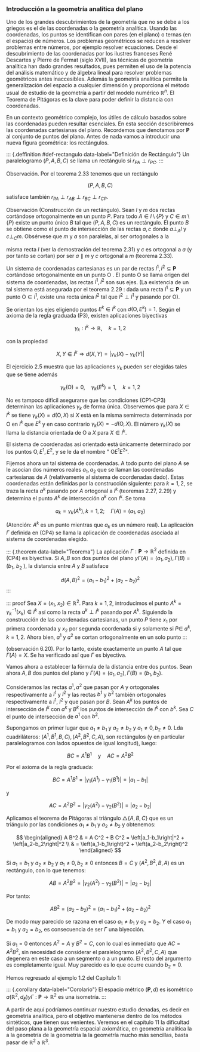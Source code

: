 



### Introducción a la geometría analítica del plano

Uno de los grandes descubrimientos de la geometría que no se debe a los
griegos es el de las coordenadas o la geometría analítica. Usando las
coordenadas, los puntos se identifican con pares (en el plano) o ternas (en
el espacio) de números. Los problemas geométricos se reducen a resolver
problemas entre números, por ejemplo resolver ecuaciones. Desde el
descubrimiento de las coordenadas por los ilustres franceses René Descartes
y Pierre de Fermat (siglo XVII), las técnicas de geometría analítica han
dado grandes resultados, pues permiten el uso de la potencia del análisis
matemático y de álgebra lineal para resolver problemas geométricos antes
inaccesibles. Además la geometría analítica permite la generalización del
espacio a cualquier dimensión y proporciona el método usual de estudio de la
geometría a partir del modelo numérico $\mathbb{R}^n$. El Teorema de
Pitágoras es la clave para poder definir la distancia con coordenadas.

En un contexto geométrico complejo, los útiles de cálculo basados sobre las
coordenadas pueden resultar esenciales. En esta sección describiremos las
coordenadas cartesianas del plano. Recordemos que denotamos por $\mathbf{P}$
al conjunto de puntos del plano. Antes de nada vamos a introducir una nueva
figura geométrica: los rectángulos.

::: {.deffinition #def-rectangulo data-label="Definición de Rectángulo"}
Un paralelogramo $(P, A, B, C)$ se llama un rectángulo si $r_{P A} \perp
r_{P C}$.
:::

Observación. Por el teorema 2.33 tenemos que un rectángulo

$$ (P, A, B, C) $$

satisface también $r_{P A} \perp r_{A B} \perp r_{B C} \perp r_{C P}$.

Observación (Construcción de un rectángulo). Sean $l$ y $m$ dos rectas
cortándose ortogonalmente en un punto $P$. Para todo $A \in l \setminus
\{P\}$ y $C \in m \setminus \{P\}$ existe un punto único $B$ tal que $(P, A,
B, C)$ es un rectángulo. El punto $B$ se obtiene como el punto de
intersección de las rectas $a, c$ donde $a \perp_A l$ y $c \perp_C m$.
Obsérvese que $m$ y $a$ son paralelas, al ser ortogonales a la

misma recta $l$ (ver la demostración del teorema 2.31) y $c$ es ortogonal a
$a$ (y por tanto se cortan) por ser $a \parallel m$ y $c$ ortogonal a $m$
(teorema 2.33).

<!-- ![Figura 6-6 Un rectángulo](attachment:figura-6-6.png) -->

Un sistema de coordenadas cartesianas es un par de rectas $l^1, l^2
\subseteq \mathbf{P}$ cortándose ortogonalmente en un punto O . El punto O
se llama origen del sistema de coordenadas, las rectas $l^1, l^2$ son sus
ejes. (La existencia de un tal sistema está asegurada por el teorema 2.29 :
dada una recta $l^1 \subseteq \mathbf{P}$ y un punto $\mathrm{O} \in l^1$,
existe una recta única $l^2$ tal que $l^2 \perp l^1$ y pasando por O).

Se orientan los ejes eligiendo puntos $E^k \in l^k$ con $d\left(\mathrm{O},
E^k\right) = 1$. Según el axioma de la regla graduada (P3), existen
aplicaciones biyectivas

$$ \gamma_k: l^k \longrightarrow \mathbb{R}, \quad k = 1,2 $$

con la propiedad

$$ X, Y \in l^k \Longrightarrow d(X, Y) =
\left|\gamma_k(X)-\gamma_k(Y)\right| $$

El ejercicio 2.5 muestra que las aplicaciones $\gamma_k$ pueden ser elegidas
tales que se tiene además

$$ \gamma_k(\mathrm{O}) = 0, \quad \gamma_k\left(E^k\right) = 1, \quad k =
1,2 $$

No es tampoco difícil asegurarse que las condiciones (CP1-CP3) determinan
las aplicaciones $\gamma_k$ de forma única. Observemos que para $X \in l^k$
se tiene $\gamma_k(X) = d(\mathrm{O}, X)$ si $X$ está en la misma semirrecta
determinada por O en $l^k$ que $E^k$ y en caso contrario $\gamma_k(X) =
-d(\mathrm{O}, X)$. El número $\gamma_k(X)$ se llama la distancia orientada
de O a $X$ para $X \in l^k$.

El sistema de coordenadas así orientado está únicamente determinado por los
puntos $\mathrm{O}, E^1, E^2$, y se le da el nombre " $\mathrm{O} E^1 E^2$".

<!-- ![Figura 6-7 Sistema de coordenadas cartesianas en el
plano](attachment:figura-6-7.png) -->

Fijemos ahora un tal sistema de coordenadas. A todo punto del plano $A$ se
le asocian dos números reales $a_1, a_2$ que se llaman las coordenadas
cartesianas de $A$ (relativamente al sistema de coordenadas dado). Estas
coordenadas están definidas por la construcción siguiente: para $k = 1, 2$,
se traza la recta $a^k$ pasando por $A$ ortogonal a $l^k$ (teoremas 2.27,
2.29) y determina el punto $A^k$ de intersección $a^k$ con $l^k$. Se toma

$$ a_k = \gamma_k\left(A^k\right), k = 1,2 ; \quad \Gamma(A) = \left(a_1,
a_2\right) $$

(Atención: $A^k$ es un punto mientras que $a_k$ es un número real). La
aplicación $\Gamma$ definida en (CP4) se llama la aplicación de coordenadas
asociada al sistema de coordenadas elegido.

::: {.theorem data-label="Teorema"}
La aplicación $\Gamma: \mathbf{P} \rightarrow \mathbb{R}^2$ definida en
(CP4) es biyectiva. Si $A, B$ son dos puntos del plano $y \Gamma(A) =
\left(a_1, a_2\right), \Gamma(B) = \left(b_1\right.$, $b_2$ ), la distancia
entre $A$ y $B$ satisface

$$ d(A, B)^2 = \left(a_1-b_1\right)^2 + \left(a_2-b_2\right)^2 $$
:::

::: proof
Sea $X = \left(x_1, x_2\right) \in \mathbb{R}^2$. Para $k = 1,2$,
introducimos el punto $A^k = \gamma_k^{-1}\left(x_k\right) \in l^k$ así como
la recta $a^k \perp l^k$ pasando por $A^k$. Siguiendo la construcción de las
coordenadas cartesianas, un punto $P$ tiene $x_1$ por primera coordenada y
$x_2$ por segunda coordenada si y solamente si $P \in$ $a^k, k = 1,2$. Ahora
bien, $a^1$ y $a^2$ se cortan ortogonalmente en un solo punto
:::

(observación 6.20). Por lo tanto, existe exactamente un punto $A$ tal que
$\Gamma(A) = X$. Se ha verificado así que $\Gamma$ es biyectiva.

Vamos ahora a establecer la fórmula de la distancia entre dos puntos. Sean
ahora $A, B$ dos puntos del plano y $\Gamma(A) = \left(a_1, a_2\right),
\Gamma(B) = \left(b_1, b_2\right)$.

Consideramos las rectas $a^1, a^2$ que pasan por $A$ y ortogonales
respectivamente a $l^1$ y $l^2$ y las rectas $b^1$ y $b^2$ también
ortogonales respectivamente a $l^1$, $l^2$ y que pasan por $B$. Sean $A^k$
los puntos de intersección de $l^k$ con $a^k$ y $B^k$ los puntos de
intersección de $l^k$ con $b^k$. Sea $C$ el punto de intersección de $a^1$
con $b^2$.

Supongamos en primer lugar que $a_1 \neq b_1$ y $a_2 \neq b_2$ y $a_1 \neq
0, b_2 \neq 0$. Lda cuadriláteros: $\left(A^1, B^1, B, C\right),\left(A^2,
B^2, C, A\right)$, son rectángulos (y en particular paralelogramos con lados
opuestos de igual longitud), luego:

$$ B C = A^1 B^1 \quad \text{y} \quad A C = A^2 B^2 $$

Por el axioma de la regla graduada:

$$ B C = A^1 B^1 =
\left|\gamma_1\left(A^1\right)-\gamma_1\left(B^1\right)\right| =
\left|a_1-b_1\right| $$

y

$$ A C = A^2 B^2 =
\left|\gamma_2\left(A^2\right)-\gamma_2\left(B^2\right)\right| =
\left|a_2-b_2\right| $$

Aplicamos el teorema de Pitágoras al triángulo $\triangle\{A, B, C\}$ que es
un triángulo por las condiciones $a_1 \neq b_1$ y $a_2 \neq b_2$ y
obtenemos:

$$
\begin{aligned}
  A B^2 &  = A C^2 + B C^2 = \left|a_1-b_1\right|^2 + \left|a_2-b_2\right|^2 \\
  &  = \left(a_1-b_1\right)^2 + \left(a_2-b_2\right)^2
\end{aligned}
$$

Si $a_1 = b_1$ y $a_2 \neq b_2$ y $a_1 \neq 0, b_2 \neq 0$ entonces $B = C$
y $\left(A^2, B^2, B, A\right)$ es un rectángulo, con lo que tenemos:

$$ A B = A^2 B^2 =
\left|\gamma_2\left(A^2\right)-\gamma_2\left(B^2\right)\right| =
\left|a_2-b_2\right| $$

Por tanto:

$$ A B^2 = \left(a_2-b_2\right)^2 = \left(a_1-b_1\right)^2 +
\left(a_2-b_2\right)^2 $$

De modo muy parecido se razona en el caso $a_1 \neq b_1$ y $a_2 = b_2$. Y el
caso $a_1 = b_1$ y $a_2 = b_2$, es consecuencia de ser $\Gamma$ una
biyección.

Si $a_1 = 0$ entonces $A^2 = A$ y $B^2 = C$, con lo cual es inmediato que $A
C = A^2 B^2$, sin necesidad de considerar el paralelogramo $\left(A^2, B^2,
C, A\right)$ que degenera en este caso a un segmento o a un punto. El resto
del argumento es completamente igual. Muy parecido es lo que ocurre cuando
$b_2 = 0$.

Hemos regresado al ejemplo 1.2 del Capítulo 1:

::: {.corollary data-label="Corolario"}
El espacio métrico $(\mathbf{P}, d)$ es isométrico $a\left(\mathbb{R}^2,
d_E\right) y \Gamma$ : $\mathbf{P} \rightarrow \mathbb{R}^2$ es una
isometría.
:::

A partir de aquí podríamos continuar nuestro estudio denadas, es decir en
geometría analítica, pero el objetivo mantenerse dentro de los métodos
sintéticos, que tienen sus venientes. Veremos en el capítulo 11 la
dificultad del paso plana a la geometría espacial axiomática, en geometría
analítica la a la geometría de la geometría la la geometría mucho más
sencillas, basta pasar de $\mathbb{R}^2$ a $\mathbb{R}^3$.





